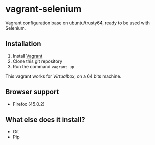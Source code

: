 # vagrant-selenium
Vagrant configuration base on ubuntu/trusty64, ready to be used with Selenium.

## Installation

1. Install [Vagrant](https://www.vagrantup.com)
2. Clone this git repository
3. Run the command `vagrant up`

This vagrant works for *Virtualbox*, on a 64 bits machine.

## Browser support

- Firefox (45.0.2)

## What else does it install?
- Git
- Pip
